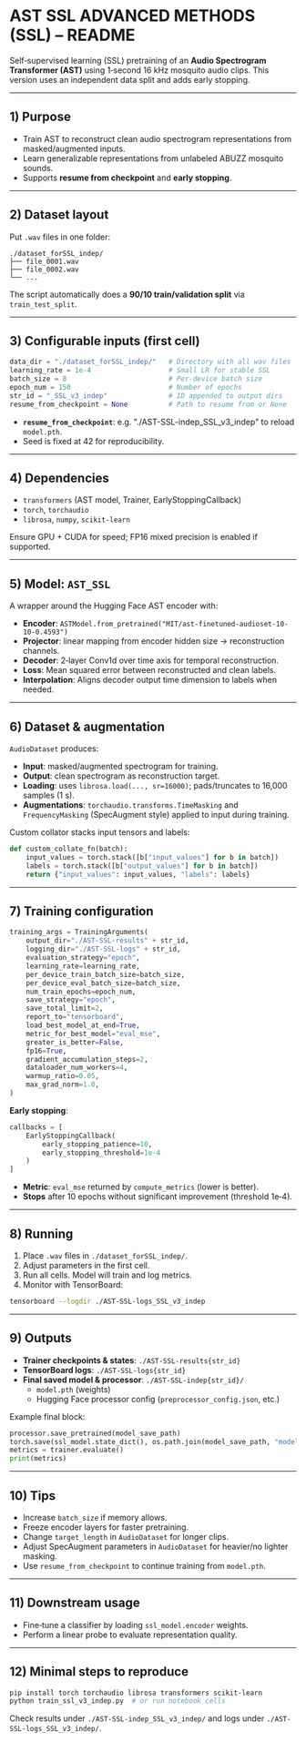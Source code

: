 # AST SSL ADVANCED METHODS (SSL) – README

Self‑supervised learning (SSL) pretraining of an **Audio Spectrogram Transformer (AST)** using 1‑second 16 kHz mosquito audio clips. This version uses an independent data split and adds early stopping.

---

## 1) Purpose

- Train AST to reconstruct clean audio spectrogram representations from masked/augmented inputs.
- Learn generalizable representations from unlabeled ABUZZ mosquito sounds.
- Supports **resume from checkpoint** and **early stopping**.

---

## 2) Dataset layout

Put `.wav` files in one folder:

```
./dataset_forSSL_indep/
├── file_0001.wav
├── file_0002.wav
└── ...
```

The script automatically does a **90/10 train/validation split** via `train_test_split`.

---

## 3) Configurable inputs (first cell)

```python
data_dir = "./dataset_forSSL_indep/"   # Directory with all wav files
learning_rate = 1e-4                   # Small LR for stable SSL
batch_size = 8                         # Per-device batch size
epoch_num = 150                        # Number of epochs
str_id = "_SSL_v3_indep"               # ID appended to output dirs
resume_from_checkpoint = None          # Path to resume from or None
```

- **`resume_from_checkpoint`**: e.g. "./AST-SSL-indep_SSL_v3_indep" to reload `model.pth`.
- Seed is fixed at 42 for reproducibility.

---

## 4) Dependencies

- `transformers` (AST model, Trainer, EarlyStoppingCallback)
- `torch`, `torchaudio`
- `librosa`, `numpy`, `scikit-learn`

Ensure GPU + CUDA for speed; FP16 mixed precision is enabled if supported.

---

## 5) Model: `AST_SSL`

A wrapper around the Hugging Face AST encoder with:

- **Encoder**: `ASTModel.from_pretrained("MIT/ast-finetuned-audioset-10-10-0.4593")`
- **Projector**: linear mapping from encoder hidden size → reconstruction channels.
- **Decoder**: 2‑layer Conv1d over time axis for temporal reconstruction.
- **Loss**: Mean squared error between reconstructed and clean labels.
- **Interpolation**: Aligns decoder output time dimension to labels when needed.

---

## 6) Dataset & augmentation

`AudioDataset` produces:

- **Input**: masked/augmented spectrogram for training.
- **Output**: clean spectrogram as reconstruction target.
- **Loading**: uses `librosa.load(..., sr=16000)`; pads/truncates to 16,000 samples (1 s).
- **Augmentations**: `torchaudio.transforms.TimeMasking` and `FrequencyMasking` (SpecAugment style) applied to input during training.

Custom collator stacks input tensors and labels:

```python
def custom_collate_fn(batch):
    input_values = torch.stack([b["input_values"] for b in batch])
    labels = torch.stack([b["output_values"] for b in batch])
    return {"input_values": input_values, "labels": labels}
```

---

## 7) Training configuration

```python
training_args = TrainingArguments(
    output_dir="./AST-SSL-results" + str_id,
    logging_dir="./AST-SSL-logs" + str_id,
    evaluation_strategy="epoch",
    learning_rate=learning_rate,
    per_device_train_batch_size=batch_size,
    per_device_eval_batch_size=batch_size,
    num_train_epochs=epoch_num,
    save_strategy="epoch",
    save_total_limit=2,
    report_to="tensorboard",
    load_best_model_at_end=True,
    metric_for_best_model="eval_mse",
    greater_is_better=False,
    fp16=True,
    gradient_accumulation_steps=2,
    dataloader_num_workers=4,
    warmup_ratio=0.05,
    max_grad_norm=1.0,
)
```

**Early stopping**:

```python
callbacks = [
    EarlyStoppingCallback(
        early_stopping_patience=10,
        early_stopping_threshold=1e-4
    )
]
```

- **Metric**: `eval_mse` returned by `compute_metrics` (lower is better).
- **Stops** after 10 epochs without significant improvement (threshold 1e‑4).

---

## 8) Running

1. Place `.wav` files in `./dataset_forSSL_indep/`.
2. Adjust parameters in the first cell.
3. Run all cells. Model will train and log metrics.
4. Monitor with TensorBoard:

```bash
tensorboard --logdir ./AST-SSL-logs_SSL_v3_indep
```

---

## 9) Outputs

- **Trainer checkpoints & states**: `./AST-SSL-results{str_id}`
- **TensorBoard logs**: `./AST-SSL-logs{str_id}`
- **Final saved model & processor**: `./AST-SSL-indep{str_id}/`
  - `model.pth` (weights)
  - Hugging Face processor config (`preprocessor_config.json`, etc.)

Example final block:

```python
processor.save_pretrained(model_save_path)
torch.save(ssl_model.state_dict(), os.path.join(model_save_path, "model.pth"))
metrics = trainer.evaluate()
print(metrics)
```

---

## 10) Tips

- Increase `batch_size` if memory allows.
- Freeze encoder layers for faster pretraining.
- Change `target_length` in `AudioDataset` for longer clips.
- Adjust SpecAugment parameters in `AudioDataset` for heavier/no lighter masking.
- Use `resume_from_checkpoint` to continue training from `model.pth`.

---

## 11) Downstream usage

- Fine‑tune a classifier by loading `ssl_model.encoder` weights.
- Perform a linear probe to evaluate representation quality.

---

## 12) Minimal steps to reproduce

```bash
pip install torch torchaudio librosa transformers scikit-learn
python train_ssl_v3_indep.py  # or run notebook cells
```

Check results under `./AST-SSL-indep_SSL_v3_indep/` and logs under `./AST-SSL-logs_SSL_v3_indep/`.

